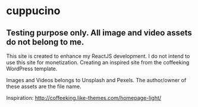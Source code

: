# cuppucino
 Testing purpose only. All image and video assets do not belong to me.
 ---------------------------------------------------------------------
 
 This site is created to enhance my ReactJS development. I do not intend to use this site for monetization. Creating an inspired site from the coffeeking WordPress template.

 Images and Videos belongs to Unsplash and Pexels. The author/owner of these assets are the file name.
 
 Inspiration: http://coffeeking.like-themes.com/homepage-light/
